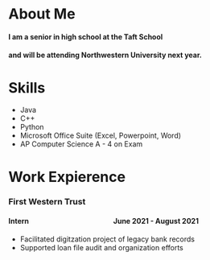 # About Me
#### I am a senior in high school at the Taft School
#### and will be attending Northwestern University next year.

# Skills
<ul>
  <li>Java</li>
  <li>C++</li>
  <li>Python</li>
  <li>Microsoft Office Suite (Excel, Powerpoint, Word)</li>
  <li>AP Computer Science A - 4 on Exam</li>
</ul>

# Work Expierence
### First Western Trust
#### Intern&emsp;&emsp;&emsp;&emsp;&emsp;&emsp;&emsp;&emsp;&emsp;&emsp;&emsp;&emsp;June 2021 - August 2021
<ul>
  <li>Facilitated digitzation project of legacy bank records</li>
  <li>Supported loan file audit and organization efforts</li>
</ul>
